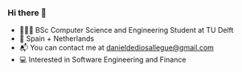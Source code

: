 ### Hi there 👋

* 👨🏼‍🎓 BSc Computer Science and Engineering Student at TU Delft
* 📍 Spain + Netherlands
* 📬 You can contact me at danieldediosallegue@gmail.com
* 💻 Interested in Software Engineering and Finance
